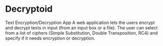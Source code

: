 # Decryptoid
Text Encryption/Decryption App
A web application lets the users encrypt and decrypt texts in input (from an input box or a file). The
user can select from a list of ciphers (Simple Substitution, Double Transposition, RC4) and specify if it needs encryption or decryption.
